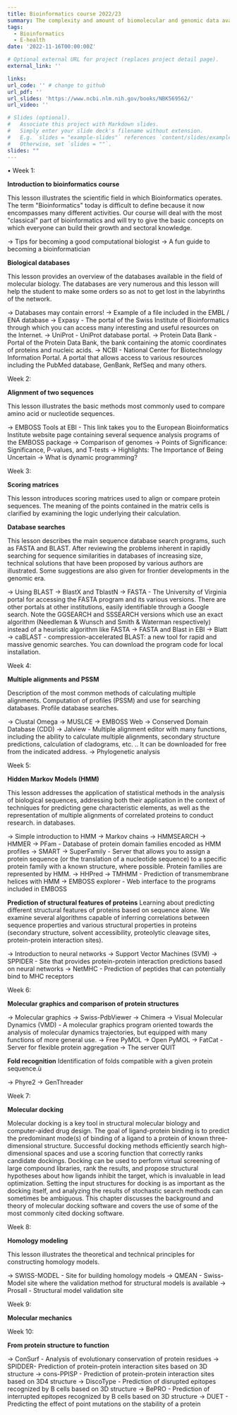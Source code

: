 ```yaml
---
title: Bioinformatics course 2022/23
summary: The complexity and amount of biomolecular and genomic data available today requires the use of computational methods both for their management and above all for the extraction of biological and functional information. Bioinformatics is the discipline that deals with the analysis and attribution of biological meaning to the amount of molecular data available to date and represents an essential tool in the field of biochemical, biological-molecular, biomedical and biotechnological activities.
tags:
  - Bioinformatics
  - E-health
date: '2022-11-16T00:00:00Z'

# Optional external URL for project (replaces project detail page).
external_link: ''

links:
url_code: '' # change to github
url_pdf: ''
url_slides: 'https://www.ncbi.nlm.nih.gov/books/NBK569562/'
url_video: ''

# Slides (optional).
#   Associate this project with Markdown slides.
#   Simply enter your slide deck's filename without extension.
#   E.g. `slides = "example-slides"` references `content/slides/example-slides.md`.
#   Otherwise, set `slides = ""`.
slides: ""
---
```


• Week 1: 

**Introduction to bioinformatics course**

This lesson illustrates the scientific field in which Bioinformatics operates. The term "Bioinformatics" today is difficult to define because it now encompasses many different activities. Our course will deal with the most "classical" part of bioinformatics and will try to give the basic concepts on which everyone can build their growth and sectoral knowledge.

-> Tips for becoming a good computational biologist
-> A fun guide to becoming a bioinformatician

**Biological databases**

This lesson provides an overview of the databases available in the field of molecular biology. The databases are very numerous and this lesson will help the student to make some orders so as not to get lost in the labyrinths of the network.

-> Databases may contain errors!
-> Example of a file included in the EMBL / ENA database
-> Expasy - The portal of the Swiss Institute of Bioinformatics through which you can access many interesting and useful resources on the Internet.
-> UniProt - UniProt database portal.
-> Protein Data Bank - Portal of the Protein Data Bank, the bank containing the atomic coordinates of proteins and nucleic acids.
-> NCBI - National Center for Biotechnology Information Portal. A portal that allows access to various resources including the PubMed database, GenBank, RefSeq and many others.

Week 2:

**Alignment of two sequences**

This lesson illustrates the basic methods most commonly used to compare amino acid or nucleotide sequences.

-> EMBOSS Tools at EBI - This link takes you to the European Bioinformatics Institute website page containing several sequence analysis programs of the EMBOSS package
-> Comparison of genomes
-> Points of Significance: Significance, P-values, and T-tests
-> Highlights: The Importance of Being Uncertain
-> What is dynamic programming?

Week 3:

**Scoring matrices**

This lesson introduces scoring matrices used to align or compare protein sequences. The meaning of the points contained in the matrix cells is clarified by examining the logic underlying their calculation.

**Database searches**

This lesson describes the main sequence database search programs, such as FASTA and BLAST. After reviewing the problems inherent in rapidly searching for sequence similarities in databases of increasing size, technical solutions that have been proposed by various authors are illustrated. Some suggestions are also given for frontier developments in the genomic era.

-> Using BLAST
-> BlastX and TblastN
-> FASTA - The University of Virginia portal for accessing the FASTA program and its various versions. There are other portals at other institutions, easily identifiable through a Google search. Note the GGSEARCH and SSSEARCH versions which use an exact algorithm (Needleman & Wunsch and Smith & Waterman respectively) instead of a heuristic algorithm like FASTA
-> FASTA and Blast in EBI
-> Blatt
-> caBLAST - compression-accelerated BLAST: a new tool for rapid and massive genomic searches. You can download the program code for local installation.


Week 4:

**Multiple alignments and PSSM**

Description of the most common methods of calculating multiple alignments. Computation of profiles (PSSM) and use for searching databases. Profile database searches.

-> Clustal Omega
-> MUSLCE
-> EMBOSS Web
-> Conserved Domain Database (CDD)
-> Jalview - Multiple alignment editor with many functions, including the ability to calculate multiple alignments, secondary structure predictions, calculation of cladograms, etc. .. It can be downloaded for free from the indicated address.
-> Phylogenetic analysis


Week 5:

**Hidden Markov Models (HMM)**

This lesson addresses the application of statistical methods in the analysis of biological sequences, addressing both their application in the context of techniques for predicting gene characteristic elements, as well as the representation of multiple alignments of correlated proteins to conduct research. in databases.

-> Simple introduction to HMM
-> Markov chains
-> HMMSEARCH
-> HMMER
-> PFam - Database of protein domain families encoded as HMM profiles
-> SMART
-> SuperFamily - Server that allows you to assign a protein sequence (or the translation of a nucleotide sequence) to a specific protein family with a known structure, where possible. Protein families are represented by HMM.
-> HHPred
-> TMHMM - Prediction of transmembrane helices with HMM
-> EMBOSS explorer - Web interface to the programs included in EMBOSS

**Prediction of structural features of proteins**
Learning about predicting different structural features of proteins based on sequence alone. We examine several algorithms capable of inferring correlations between sequence properties and various structural properties in proteins (secondary structure, solvent accessibility, proteolytic cleavage sites, protein-protein interaction sites).

-> Introduction to neural networks
-> Support Vector Machines (SVM)
-> SPPIDER - Site that provides protein-protein interaction predictions based on neural networks
-> NetMHC - Prediction of peptides that can potentially bind to MHC receptors


Week 6:

**Molecular graphics and comparison of protein structures**

-> Molecular graphics
-> Swiss-PdbViewer
-> Chimera
-> Visual Molecular Dynamics (VMD) - A molecular graphics program oriented towards the analysis of molecular dynamics trajectories, but equipped with many functions of more general use.
-> Free PyMOL
-> Open PyMOL
-> FatCat - Server for flexible protein aggregation
-> The server QUIT

**Fold recognition**
Identification of folds compatible with a given protein sequence.ù

-> Phyre2
-> GenThreader


Week 7:

**Molecular docking**

Molecular docking is a key tool in structural molecular biology and computer-aided drug design. The goal of ligand-protein binding is to predict the predominant mode(s) of binding of a ligand to a protein of known three-dimensional structure. Successful docking methods efficiently search high-dimensional spaces and use a scoring function that correctly ranks candidate dockings. Docking can be used to perform virtual screening of large compound libraries, rank the results, and propose structural hypotheses about how ligands inhibit the target, which is invaluable in lead optimization. Setting the input structures for docking is as important as the docking itself, and analyzing the results of stochastic search methods can sometimes be ambiguous. This chapter discusses the background and theory of molecular docking software and covers the use of some of the most commonly cited docking software.

Week 8:

**Homology modeling**

This lesson illustrates the theoretical and technical principles for constructing homology models.

-> SWISS-MODEL - Site for building homology models
-> QMEAN - Swiss-Model site where the validation method for structural models is available
-> Prosall - Structural model validation site

Week 9:

**Molecular mechanics**

Week 10:

**From protein structure to function**

-> ConSurf - Analysis of evolutionary conservation of protein residues
-> SPIDDER- Prediction of protein-protein interaction sites based on 3D structure
-> cons-PPISP - Prediction of protein-protein interaction sites based on 3D4 structure
-> DiscoType - Prediction of disrupted epitopes recognized by B cells based on 3D structure
-> BePRO - Prediction of interrupted epitopes recognized by B cells based on 3D structure
-> DUET - Predicting the effect of point mutations on the stability of a protein